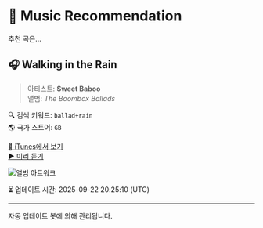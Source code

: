 
# 🎵 Music Recommendation

추천 곡은...

## 🎧 Walking in the Rain  
> 아티스트: **Sweet Baboo**  
> 앨범: _The Boombox Ballads_  

🔍 검색 키워드: `ballad+rain`  
🌎 국가 스토어: `GB`

[🔗 iTunes에서 보기](https://music.apple.com/gb/album/walking-in-the-rain/981061655?i=981061904&uo=4)  
[▶️ 미리 듣기](https://audio-ssl.itunes.apple.com/itunes-assets/AudioPreview115/v4/30/6e/fc/306efc46-ff7b-843c-f7c1-d16ee341e771/mzaf_8922915676173870477.plus.aac.p.m4a)

![앨범 아트워크](https://is1-ssl.mzstatic.com/image/thumb/Music3/v4/9f/6d/92/9f6d9264-ddf6-f29b-8665-13f1d0bae55e/cover.jpg/100x100bb.jpg)

⏳ 업데이트 시간: 2025-09-22 20:25:10 (UTC)

---
자동 업데이트 봇에 의해 관리됩니다.
